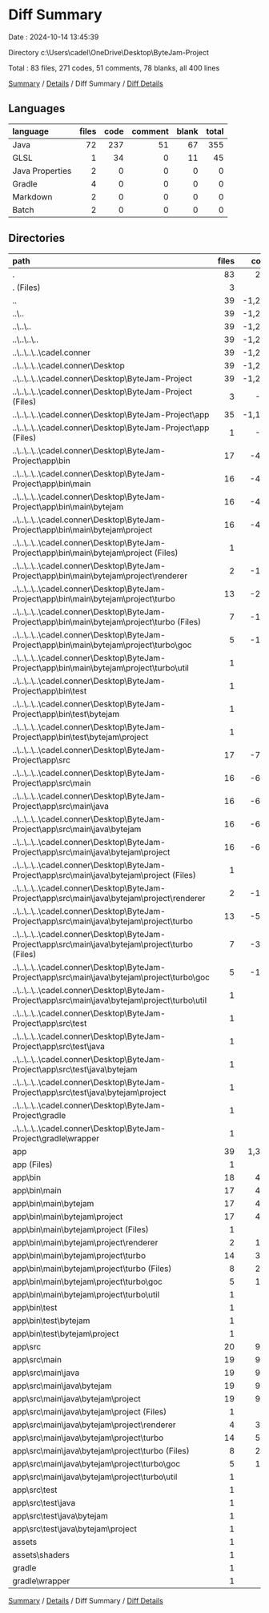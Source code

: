 # Diff Summary

Date : 2024-10-14 13:45:39

Directory c:\\Users\\cadel\\OneDrive\\Desktop\\ByteJam-Project

Total : 83 files,  271 codes, 51 comments, 78 blanks, all 400 lines

[Summary](results.md) / [Details](details.md) / Diff Summary / [Diff Details](diff-details.md)

## Languages
| language | files | code | comment | blank | total |
| :--- | ---: | ---: | ---: | ---: | ---: |
| Java | 72 | 237 | 51 | 67 | 355 |
| GLSL | 1 | 34 | 0 | 11 | 45 |
| Java Properties | 2 | 0 | 0 | 0 | 0 |
| Gradle | 4 | 0 | 0 | 0 | 0 |
| Markdown | 2 | 0 | 0 | 0 | 0 |
| Batch | 2 | 0 | 0 | 0 | 0 |

## Directories
| path | files | code | comment | blank | total |
| :--- | ---: | ---: | ---: | ---: | ---: |
| . | 83 | 271 | 51 | 78 | 400 |
| . (Files) | 3 | 47 | 37 | 25 | 109 |
| .. | 39 | -1,215 | -119 | -277 | -1,611 |
| ..\\.. | 39 | -1,215 | -119 | -277 | -1,611 |
| ..\\..\\.. | 39 | -1,215 | -119 | -277 | -1,611 |
| ..\\..\\..\\.. | 39 | -1,215 | -119 | -277 | -1,611 |
| ..\\..\\..\\..\\cadel.conner | 39 | -1,215 | -119 | -277 | -1,611 |
| ..\\..\\..\\..\\cadel.conner\\Desktop | 39 | -1,215 | -119 | -277 | -1,611 |
| ..\\..\\..\\..\\cadel.conner\\Desktop\\ByteJam-Project | 39 | -1,215 | -119 | -277 | -1,611 |
| ..\\..\\..\\..\\cadel.conner\\Desktop\\ByteJam-Project (Files) | 3 | -47 | -37 | -25 | -109 |
| ..\\..\\..\\..\\cadel.conner\\Desktop\\ByteJam-Project\\app | 35 | -1,161 | -82 | -251 | -1,494 |
| ..\\..\\..\\..\\cadel.conner\\Desktop\\ByteJam-Project\\app (Files) | 1 | -41 | -13 | -13 | -67 |
| ..\\..\\..\\..\\cadel.conner\\Desktop\\ByteJam-Project\\app\\bin | 17 | -419 | 0 | -2 | -421 |
| ..\\..\\..\\..\\cadel.conner\\Desktop\\ByteJam-Project\\app\\bin\\main | 16 | -414 | 0 | -2 | -416 |
| ..\\..\\..\\..\\cadel.conner\\Desktop\\ByteJam-Project\\app\\bin\\main\\bytejam | 16 | -414 | 0 | -2 | -416 |
| ..\\..\\..\\..\\cadel.conner\\Desktop\\ByteJam-Project\\app\\bin\\main\\bytejam\\project | 16 | -414 | 0 | -2 | -416 |
| ..\\..\\..\\..\\cadel.conner\\Desktop\\ByteJam-Project\\app\\bin\\main\\bytejam\\project (Files) | 1 | -9 | 0 | 0 | -9 |
| ..\\..\\..\\..\\cadel.conner\\Desktop\\ByteJam-Project\\app\\bin\\main\\bytejam\\project\\renderer | 2 | -106 | 0 | -1 | -107 |
| ..\\..\\..\\..\\cadel.conner\\Desktop\\ByteJam-Project\\app\\bin\\main\\bytejam\\project\\turbo | 13 | -299 | 0 | -1 | -300 |
| ..\\..\\..\\..\\cadel.conner\\Desktop\\ByteJam-Project\\app\\bin\\main\\bytejam\\project\\turbo (Files) | 7 | -191 | 0 | -1 | -192 |
| ..\\..\\..\\..\\cadel.conner\\Desktop\\ByteJam-Project\\app\\bin\\main\\bytejam\\project\\turbo\\goc | 5 | -101 | 0 | 0 | -101 |
| ..\\..\\..\\..\\cadel.conner\\Desktop\\ByteJam-Project\\app\\bin\\main\\bytejam\\project\\turbo\\util | 1 | -7 | 0 | 0 | -7 |
| ..\\..\\..\\..\\cadel.conner\\Desktop\\ByteJam-Project\\app\\bin\\test | 1 | -5 | 0 | 0 | -5 |
| ..\\..\\..\\..\\cadel.conner\\Desktop\\ByteJam-Project\\app\\bin\\test\\bytejam | 1 | -5 | 0 | 0 | -5 |
| ..\\..\\..\\..\\cadel.conner\\Desktop\\ByteJam-Project\\app\\bin\\test\\bytejam\\project | 1 | -5 | 0 | 0 | -5 |
| ..\\..\\..\\..\\cadel.conner\\Desktop\\ByteJam-Project\\app\\src | 17 | -701 | -69 | -236 | -1,006 |
| ..\\..\\..\\..\\cadel.conner\\Desktop\\ByteJam-Project\\app\\src\\main | 16 | -698 | -66 | -234 | -998 |
| ..\\..\\..\\..\\cadel.conner\\Desktop\\ByteJam-Project\\app\\src\\main\\java | 16 | -698 | -66 | -234 | -998 |
| ..\\..\\..\\..\\cadel.conner\\Desktop\\ByteJam-Project\\app\\src\\main\\java\\bytejam | 16 | -698 | -66 | -234 | -998 |
| ..\\..\\..\\..\\cadel.conner\\Desktop\\ByteJam-Project\\app\\src\\main\\java\\bytejam\\project | 16 | -698 | -66 | -234 | -998 |
| ..\\..\\..\\..\\cadel.conner\\Desktop\\ByteJam-Project\\app\\src\\main\\java\\bytejam\\project (Files) | 1 | -8 | -3 | -4 | -15 |
| ..\\..\\..\\..\\cadel.conner\\Desktop\\ByteJam-Project\\app\\src\\main\\java\\bytejam\\project\\renderer | 2 | -170 | -23 | -44 | -237 |
| ..\\..\\..\\..\\cadel.conner\\Desktop\\ByteJam-Project\\app\\src\\main\\java\\bytejam\\project\\turbo | 13 | -520 | -40 | -186 | -746 |
| ..\\..\\..\\..\\cadel.conner\\Desktop\\ByteJam-Project\\app\\src\\main\\java\\bytejam\\project\\turbo (Files) | 7 | -336 | -37 | -124 | -497 |
| ..\\..\\..\\..\\cadel.conner\\Desktop\\ByteJam-Project\\app\\src\\main\\java\\bytejam\\project\\turbo\\goc | 5 | -177 | -3 | -59 | -239 |
| ..\\..\\..\\..\\cadel.conner\\Desktop\\ByteJam-Project\\app\\src\\main\\java\\bytejam\\project\\turbo\\util | 1 | -7 | 0 | -3 | -10 |
| ..\\..\\..\\..\\cadel.conner\\Desktop\\ByteJam-Project\\app\\src\\test | 1 | -3 | -3 | -2 | -8 |
| ..\\..\\..\\..\\cadel.conner\\Desktop\\ByteJam-Project\\app\\src\\test\\java | 1 | -3 | -3 | -2 | -8 |
| ..\\..\\..\\..\\cadel.conner\\Desktop\\ByteJam-Project\\app\\src\\test\\java\\bytejam | 1 | -3 | -3 | -2 | -8 |
| ..\\..\\..\\..\\cadel.conner\\Desktop\\ByteJam-Project\\app\\src\\test\\java\\bytejam\\project | 1 | -3 | -3 | -2 | -8 |
| ..\\..\\..\\..\\cadel.conner\\Desktop\\ByteJam-Project\\gradle | 1 | -7 | 0 | -1 | -8 |
| ..\\..\\..\\..\\cadel.conner\\Desktop\\ByteJam-Project\\gradle\\wrapper | 1 | -7 | 0 | -1 | -8 |
| app | 39 | 1,398 | 133 | 318 | 1,849 |
| app (Files) | 1 | 41 | 13 | 13 | 67 |
| app\\bin | 18 | 438 | 0 | 2 | 440 |
| app\\bin\\main | 17 | 433 | 0 | 2 | 435 |
| app\\bin\\main\\bytejam | 17 | 433 | 0 | 2 | 435 |
| app\\bin\\main\\bytejam\\project | 17 | 433 | 0 | 2 | 435 |
| app\\bin\\main\\bytejam\\project (Files) | 1 | 9 | 0 | 0 | 9 |
| app\\bin\\main\\bytejam\\project\\renderer | 2 | 106 | 0 | 1 | 107 |
| app\\bin\\main\\bytejam\\project\\turbo | 14 | 318 | 0 | 1 | 319 |
| app\\bin\\main\\bytejam\\project\\turbo (Files) | 8 | 201 | 0 | 1 | 202 |
| app\\bin\\main\\bytejam\\project\\turbo\\goc | 5 | 110 | 0 | 0 | 110 |
| app\\bin\\main\\bytejam\\project\\turbo\\util | 1 | 7 | 0 | 0 | 7 |
| app\\bin\\test | 1 | 5 | 0 | 0 | 5 |
| app\\bin\\test\\bytejam | 1 | 5 | 0 | 0 | 5 |
| app\\bin\\test\\bytejam\\project | 1 | 5 | 0 | 0 | 5 |
| app\\src | 20 | 919 | 120 | 303 | 1,342 |
| app\\src\\main | 19 | 916 | 117 | 301 | 1,334 |
| app\\src\\main\\java | 19 | 916 | 117 | 301 | 1,334 |
| app\\src\\main\\java\\bytejam | 19 | 916 | 117 | 301 | 1,334 |
| app\\src\\main\\java\\bytejam\\project | 19 | 916 | 117 | 301 | 1,334 |
| app\\src\\main\\java\\bytejam\\project (Files) | 1 | 8 | 3 | 4 | 15 |
| app\\src\\main\\java\\bytejam\\project\\renderer | 4 | 399 | 65 | 118 | 582 |
| app\\src\\main\\java\\bytejam\\project\\turbo | 14 | 509 | 49 | 179 | 737 |
| app\\src\\main\\java\\bytejam\\project\\turbo (Files) | 8 | 295 | 22 | 107 | 424 |
| app\\src\\main\\java\\bytejam\\project\\turbo\\goc | 5 | 183 | 23 | 66 | 272 |
| app\\src\\main\\java\\bytejam\\project\\turbo\\util | 1 | 31 | 4 | 6 | 41 |
| app\\src\\test | 1 | 3 | 3 | 2 | 8 |
| app\\src\\test\\java | 1 | 3 | 3 | 2 | 8 |
| app\\src\\test\\java\\bytejam | 1 | 3 | 3 | 2 | 8 |
| app\\src\\test\\java\\bytejam\\project | 1 | 3 | 3 | 2 | 8 |
| assets | 1 | 34 | 0 | 11 | 45 |
| assets\\shaders | 1 | 34 | 0 | 11 | 45 |
| gradle | 1 | 7 | 0 | 1 | 8 |
| gradle\\wrapper | 1 | 7 | 0 | 1 | 8 |

[Summary](results.md) / [Details](details.md) / Diff Summary / [Diff Details](diff-details.md)